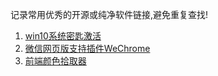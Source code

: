 
记录常用优秀的开源或纯净软件链接,避免重复查找!

1. [win10系统密匙激活](https://github.com/wangji817/active-win10-EnterpriseEdition-LTSC)
2. [微信网页版支持插件WeChrome](https://github.com/adamyi/wechrome)
3. [前端颜色拾取器](https://qiuzongyuan.github.io/vue-pick-colors/zh/start.html)